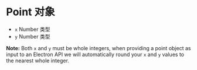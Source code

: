 # Point 对象

* ` x ` Number 类型
* ` y ` Number 类型

**Note:** Both `x` and `y` must be whole integers, when providing a point object as input to an Electron API we will automatically round your `x` and `y` values to the nearest whole integer.